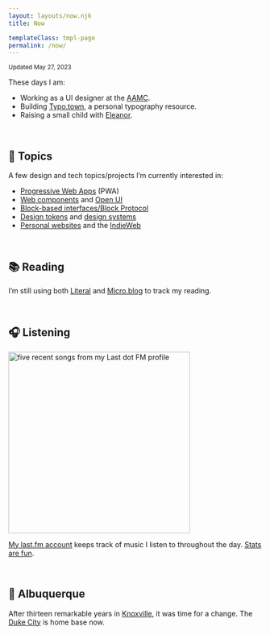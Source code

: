 ```yaml
---
layout: layouts/now.njk
title: Now

templateClass: tmpl-page
permalink: /now/
---
```


<small class="timestamp">Updated <time datetime="2023-05-27T06:03:58Z">May 27, 2023</time></small>

These days I am:

<ul class="now-list">
<li>Working as a UI designer at the <a href="https://aamc.org/">AAMC</a>.</li>
<li>Building <a href="https://typo.town/">Typo.town</a>, a personal typography resource.</li>
<li>Raising a small child with <a href="https://eleanoraldrich.com">Eleanor</a>.</li>
</ul>

&nbsp;

## 💭 Topics
A few design and tech topics/projects I’m currently interested&nbsp;in:

* [Progressive Web Apps](https://web.dev/learn/pwa/) (PWA)
* [Web components](https://developer.mozilla.org/en-US/docs/Web/Web_Components) and [Open UI](https://open-ui.org/)
* [Block-based interfaces/Block Protocol](https://blockprotocol.org/)
* [Design tokens](https://www.designtokens.org/) and [design systems](https://sparkbox.com/foundry/design_system_makeup_design_system_layers_parts_of_a_design_system)
* [Personal websites](https://matthiasott.com/articles/into-the-personal-website-verse) and the [IndieWeb](https://indieweb.org/)

&nbsp;

## 📚 Reading
I’m still using both [Literal](https://literal.club/nsmsn/is-reading) and <a href="https://log.nick.sh/categories/books/">Micro.blog</a> to track my reading.

<div id="literal-widget" handle="nsmsn" status="IS_READING" layout="list"></div>
<script src="https://literal.club/js/widget.js"></script>

&nbsp;

## 🎧 Listening
<a href="https://www.last.fm/user/nsmsn"><img src="https://lastfm-recently-played.vercel.app/api?user=nsmsn" height="auto" width="360px" loading="lazy" alt="five recent songs from my Last dot FM profile"/></a>

[My last.fm account](https://www.last.fm/user/nsmsn) keeps track of music I listen to throughout the day. [Stats are&nbsp;fun](https://lastfmstats.com/user/nsmsn/).

&nbsp;

## 📍 Albuquerque
After thirteen remarkable years in [Knoxville](https://en.wikipedia.org/wiki/Knoxville), it was time for a change. The [Duke City](https://en.wikipedia.org/wiki/Albuquerque,_New_Mexico) is home base&nbsp;now.